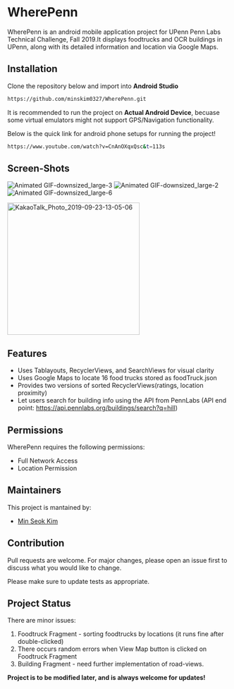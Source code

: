 # WherePenn
WherePenn is an android mobile application project for UPenn Penn Labs Technical Challenge, Fall 2019.It displays foodtrucks and OCR buildings in UPenn, along with its detailed information and location via Google Maps.

## Installation
Clone the repository below and import into **Android Studio**

```bash
https://github.com/minskim0327/WherePenn.git
```

It is recommended to run the project on **Actual Android Device**, becuase some virtual emulators might not support GPS/Navigation functionality.

Below is the quick link for android phone setups for running the project!

```bash
https://www.youtube.com/watch?v=CnAnOXqxQsc&t=113s
```
## Screen-Shots
![Animated GIF-downsized_large-3](https://user-images.githubusercontent.com/51442256/65445568-85f06000-de00-11e9-8a4d-936567001fe6.gif)
![Animated GIF-downsized_large-2](https://user-images.githubusercontent.com/51442256/65445564-838e0600-de00-11e9-884d-91d08238d18d.gif)
![Animated GIF-downsized_large-6](https://user-images.githubusercontent.com/51442256/65446599-b2a57700-de02-11e9-9e7e-85283e5f6798.gif)

<img width = "300" alt = "KakaoTalk_Photo_2019-09-23-13-05-06" src = "https://user-images.githubusercontent.com/51442256/65446653-cd77eb80-de02-11e9-83b5-f961c12f4841.png">



## Features
- Uses Tablayouts, RecyclerViews, and SearchViews for visual clarity
- Uses Google Maps to locate 16 food trucks stored as foodTruck.json
- Provides two versions of sorted RecyclerViews(ratings, location proximity)
- Let users search for building info using the API from PennLabs (API end point: https://api.pennlabs.org/buildings/search?q=hill)

## Permissions
WherePenn requires the following permissions:
- Full Network Access
- Location Permission

## Maintainers
This project is mantained by:
* [Min Seok Kim](http://github.com/minskim0327)


## Contribution
Pull requests are welcome. For major changes, please open an issue first to discuss what you would like to change.

Please make sure to update tests as appropriate.

## Project Status
There are minor issues:
1. Foodtruck Fragment - sorting foodtrucks by locations (it runs fine after double-clicked)
2. There occurs random errors when View Map button is clicked on Foodtruck Fragment
3. Building Fragment - need further implementation of road-views.

**Project is to be modified later, and is always welcome for updates!**
